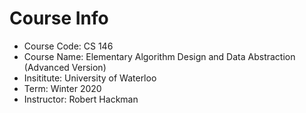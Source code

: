 # Course Info

* Course Code: CS 146
* Course Name: Elementary Algorithm Design and Data Abstraction (Advanced Version)
* Insititute: University of Waterloo
* Term: Winter 2020
* Instructor: Robert Hackman
